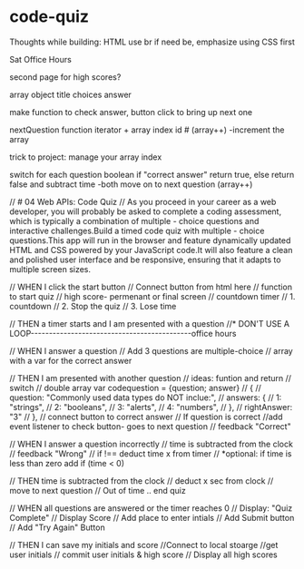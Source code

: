 # code-quiz

Thoughts while building:
HTML use br if need be, emphasize using CSS first

Sat Office Hours

second page for high scores?

array object
title
choices
answer

make function to check answer, button click to bring up next one

nextQuestion function
iterator + array index id # (array++)
-increment the array 

trick to project: manage your array index

switch for each question boolean if "correct answer" return true, else return false and subtract time
-both move on to next question (array++)


// # 04 Web APIs: Code Quiz
// As you proceed in your career as a web developer, you will probably be asked to complete a coding assessment, which is typically a combination of multiple - choice questions and interactive challenges.Build a timed code quiz with multiple - choice questions.This app will run in the browser and feature dynamically updated HTML and CSS powered by your JavaScript code.It will also feature a clean and polished user interface and be responsive, ensuring that it adapts to multiple screen sizes.



// WHEN I click the start button
    // Connect button from html here
    // function to start quiz
    // high score- permenant or final screen 
    // countdown timer
        // 1. countdown
        // 2. Stop the quiz
        // 3. Lose time

// THEN a timer starts and I am presented with a question
        //* DON'T USE A LOOP--------------------------------------------office hours



// WHEN I answer a question
    // Add 3 questions are multiple-choice
    // array with a var for the correct answer

// THEN I am presented with another question
    // ideas: funtion and return
    // switch
    // double array var codequestion = {question; answer} 
            // {
            //     question: "Commonly used data types do NOT inclue:",
            //         answers: {
            //         1: "strings",
            //             2: "booleans",
            //                 3: "alerts",
            //                     4: "numbers",
            //      },
            //     rightAnswer: "3"
            // },
        // connect button to correct answer
    // If question is correct
        //add event listener to check button- goes to next question 
        // feedback "Correct"



// WHEN I answer a question incorrectly
    // time is subtracted from the clock 
    // feedback "Wrong"
    // if !== deduct time x from timer
    // *optional: if time is less than zero add if (time < 0)

// THEN time is subtracted from the clock
    // deduct x sec from clock 
    // move to next question
    // Out of time .. end quiz



// WHEN all questions are answered or the timer reaches  0
    // Display: "Quiz Complete"
    // Display Score
    // Add place to enter intials 
    // Add Submit button
    // Add "Try Again" Button

// THEN I can save my initials and score
     //Connect to local stoarge
     //get user initials
     // commit user initials & high score
     // Display all high scores